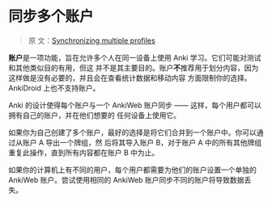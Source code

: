 # 同步多个账户

> 原
> 文：[Synchronizing multiple profiles](https://faqs.ankiweb.net/synchronizing-multiple-profiles.html)

**账户**是一项功能，旨在允许多个人在同一设备上使用 Anki 学习。它们可能对测试和其他类似目的有用，但这
并不是其主要目的。账户**不**推荐用于划分内容，因为这样做是没有必要的，并且会在查看统计数据和移动内容
方面限制你的选择。AnkiDroid 上也不支持账户。

Anki 的设计使得每个账户与一个 AnkiWeb 账户同步 —— 这样，每个用户都可以拥有自己的账户，并在他们想要的
任何设备上使用它。

如果你为自己创建了多个账户，最好的选择是将它们合并到一个账户中。你可以通过从账户 A 导出一个牌组，然
后将其导入账户 B，对于账户 A 中的所有其他牌组重复此操作，直到所有内容都在账户 B 中为止。

如果你的计算机上有不同的用户，每个用户都需要为他们的账户设置一个单独的 AnkiWeb 账户。尝试使用相同的
AnkiWeb 账户同步不同的账户将导致数据丢失。

